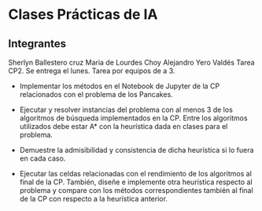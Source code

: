 # Clases Prácticas de IA
## Integrantes

Sherlyn Ballestero cruz
Maria de Lourdes Choy
Alejandro Yero Valdés
Tarea CP2. Se entrega el lunes. Tarea por equipos de a 3.

- Implementar los métodos en el Notebook de Jupyter de la CP relacionados con el problema de los Pancakes. 

- Ejecutar y resolver instancias del problema con al menos 3 de los algoritmos de búsqueda implementados en la CP. Entre los algoritmos utilizados debe estar A* con la heurística dada en clases para el problema.

- Demuestre la admisibilidad y consistencia de dicha heurística si lo fuera en cada caso.

- Ejecutar las celdas relacionadas con el rendimiento de los algoritmos al final de la CP. También, diseñe e implemente otra heurística respecto al problema y compare con los métodos correspondientes también al final de la CP con respecto a la heurística anterior.
